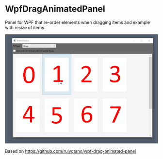 # WpfDragAnimatedPanel
Panel for WPF that re-order elements when dragging items and example with resize of items.  

![Alt text](Demo.gif?raw=true "App Demo")  

Based on https://github.com/rulyotano/wpf-drag-animated-panel  
